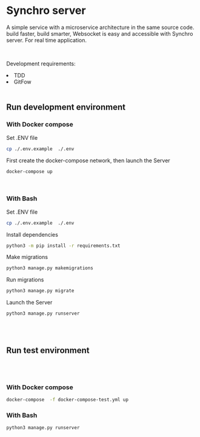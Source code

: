 # Synchro server 
A simple service with a microservice architecture in the same source code. build faster, build smarter, Websocket is easy and accessible with Synchro server. For real time application.


<br>

Development requirements:
<li>TDD</li>
<li>GitFow</li>

<br>

## Run development environment

### With Docker compose

Set .ENV file
```bash
cp ./.env.example  ./.env
```
First create the docker-compose network, then launch the Server
```bash
docker-compose up
```
<br>

### With Bash
Set .ENV file
```bash
cp ./.env.example  ./.env

```
Install dependencies
```bash
python3 -m pip install -r requirements.txt
```

Make migrations
```bash
python3 manage.py makemigrations
```

Run migrations
```bash
python3 manage.py migrate
```

Launch the Server

```bash
python3 manage.py runserver
```

<br>
<br>

## Run test environment
<br>
<br>

### With Docker compose
``` bash 
docker-compose  -f docker-compose-test.yml up
```

### With Bash
``` bash 
python3 manage.py runserver
```
